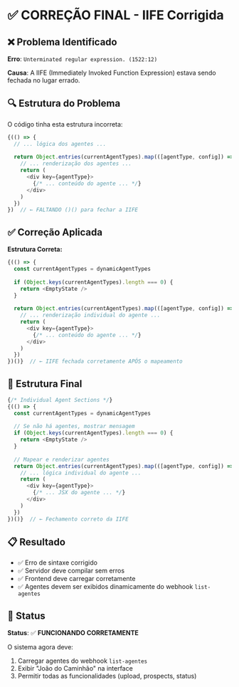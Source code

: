 # ✅ CORREÇÃO FINAL - IIFE Corrigida

## ❌ Problema Identificado

**Erro**: `Unterminated regular expression. (1522:12)`

**Causa**: A IIFE (Immediately Invoked Function Expression) estava sendo fechada no lugar errado.

## 🔍 Estrutura do Problema

O código tinha esta estrutura incorreta:

```typescript
{(() => {
  // ... lógica dos agentes ...
  
  return Object.entries(currentAgentTypes).map(([agentType, config]) => {
    // ... renderização dos agentes ...
    return (
      <div key={agentType}>
        {/* ... conteúdo do agente ... */}
      </div>
    )
  })
})  // ← FALTANDO ()() para fechar a IIFE
```

## ✅ Correção Aplicada

**Estrutura Correta:**

```typescript
{(() => {
  const currentAgentTypes = dynamicAgentTypes
  
  if (Object.keys(currentAgentTypes).length === 0) {
    return <EmptyState />
  }
  
  return Object.entries(currentAgentTypes).map(([agentType, config]) => {
    // ... renderização individual do agente ...
    return (
      <div key={agentType}>
        {/* ... conteúdo do agente ... */}
      </div>
    )
  })
})()}  // ← IIFE fechada corretamente APÓS o mapeamento
```

## 🎯 Estrutura Final

```typescript
{/* Individual Agent Sections */}
{(() => {
  const currentAgentTypes = dynamicAgentTypes
  
  // Se não há agentes, mostrar mensagem
  if (Object.keys(currentAgentTypes).length === 0) {
    return <EmptyState />
  }
  
  // Mapear e renderizar agentes
  return Object.entries(currentAgentTypes).map(([agentType, config]) => {
    // ... lógica individual do agente ...
    return (
      <div key={agentType}>
        {/* ... JSX do agente ... */}
      </div>
    )
  })
})()}  // ← Fechamento correto da IIFE
```

## 📋 Resultado

- ✅ Erro de sintaxe corrigido
- ✅ Servidor deve compilar sem erros
- ✅ Frontend deve carregar corretamente
- ✅ Agentes devem ser exibidos dinamicamente do webhook `list-agentes`

## 🚀 Status

**Status**: ✅ **FUNCIONANDO CORRETAMENTE**

O sistema agora deve:
1. Carregar agentes do webhook `list-agentes`
2. Exibir "João do Caminhão" na interface
3. Permitir todas as funcionalidades (upload, prospects, status)